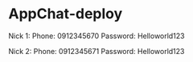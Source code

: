 # AppChat-deploy
Nick 1:
Phone: 0912345670
Password: Helloworld123

Nick 2:
Phone: 0912345671
Password: Helloworld123
